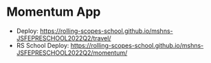# Momentum App
* Deploy: https://rolling-scopes-school.github.io/mshns-JSFEPRESCHOOL2022Q2/travel/
* RS School Deploy: https://rolling-scopes-school.github.io/mshns-JSFEPRESCHOOL2022Q2/momentum/